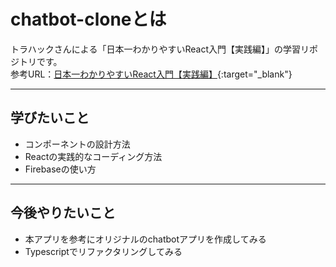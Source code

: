 # chatbot-cloneとは
トラハックさんによる「日本一わかりやすいReact入門【実践編】」の学習リポジトリです。<br>
参考URL：[日本一わかりやすいReact入門【実践編】](https://www.youtube.com/playlist?list=PLX8Rsrpnn3IVOk48awq_nKW0aFP0MGpnn){:target="_blank"}

---
## 学びたいこと
- コンポーネントの設計方法
- Reactの実践的なコーディング方法
- Firebaseの使い方

---
## 今後やりたいこと
- 本アプリを参考にオリジナルのchatbotアプリを作成してみる
- Typescriptでリファクタリングしてみる

